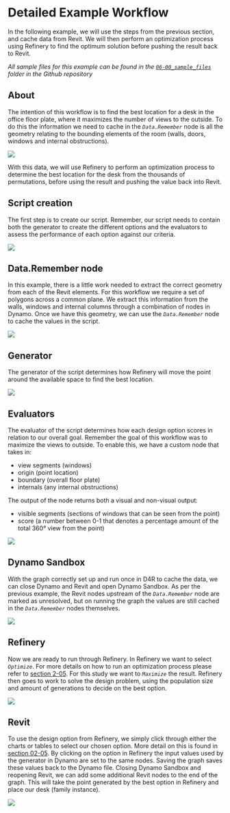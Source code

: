 # Detailed Example Workflow

In the following example, we will use the steps from the previous section, and cache data from Revit. We will then perform an optimization process using Refinery to find the optimum solution before pushing the result back to Revit.

_All sample files for this example can be found in the_ [_`06-00_sample_files`_](https://github.com/DynamoDS/RefineryPrimer/tree/master/06-using-revit-alongside-refinery/06-00_sample_files) _folder in the Github repository_

## About

The intention of this workflow is to find the best location for a desk in the office floor plate, where it maximizes the number of views to the outside. To do this the information we need to cache in the _`Data.Remember`_ node is all the geometry relating to the bounding elements of the room \(walls, doors, windows and internal obstructions\).

![](../../.gitbook/assets/detailex1%20%283%29.png)

With this data, we will use Refinery to perform an optimization process to determine the best location for the desk from the thousands of permutations, before using the result and pushing the value back into Revit.

## Script creation

The first step is to create our script. Remember, our script needs to contain both the generator to create the different options and the evaluators to assess the performance of each option against our criteria.

![](../../.gitbook/assets/detailex2%20%281%29.png)

## Data.Remember node

In this example, there is a little work needed to extract the correct geometry from each of the Revit elements. For this workflow we require a set of polygons across a common plane. We extract this information from the walls, windows and internal columns through a combination of nodes in Dynamo. Once we have this geometry, we can use the _`Data.Remember`_ node to cache the values in the script.

![](../../.gitbook/assets/detailex3.png)

## Generator

The generator of the script determines how Refinery will move the point around the available space to find the best location.

![](../../.gitbook/assets/detailex4.png)

## Evaluators

The evaluator of the script determines how each design option scores in relation to our overall goal. Remember the goal of this workflow was to maximize the views to outside. To enable this, we have a custom node that takes in:

* view segments \(windows\)
* origin \(point location\)
* boundary \(overall floor plate\)
* internals \(any internal obstructions\)

The output of the node returns both a visual and non-visual output:

* visible segments \(sections of windows that can be seen from the point\)
* score \(a number between 0-1 that denotes a percentage amount of the total 360° view from the point\)

![](../../.gitbook/assets/detailex5%20%283%29.png)

## Dynamo Sandbox

With the graph correctly set up and run once in D4R to cache the data, we can close Dynamo and Revit and open Dynamo Sandbox. As per the previous example, the Revit nodes upstream of the _`Data.Remember`_ node are marked as unresolved, but on running the graph the values are still cached in the _`Data.Remember`_ nodes themselves.

![](../../.gitbook/assets/detailex6%20%282%29.png)

## Refinery

Now we are ready to run through Refinery. In Refinery we want to select _`Optimize`_. For more details on how to run an optimization process please refer to [section 2-05](https://github.com/martinstacey/RefineryPrimer/tree/618a1baff6731c0ec166ccc9f94c1d578a87eeae/2-getting-started/2-05_refinery-processes.md). For this study we want to _`Maximize`_ the result. Refinery then goes to work to solve the design problem, using the population size and amount of generations to decide on the best option.

![](../../.gitbook/assets/detailex7%20%283%29.png)

## Revit

To use the design option from Refinery, we simply click through either the charts or tables to select our chosen option. More detail on this is found in [section 02-05](https://github.com/martinstacey/RefineryPrimer/tree/618a1baff6731c0ec166ccc9f94c1d578a87eeae/02-getting-started/02-05_viewing-refinery-results.md). By clicking on the option in Refinery the input values used by the generator in Dynamo are set to the same nodes. Saving the graph saves these values back to the Dynamo file. Closing Dynamo Sandbox and reopening Revit, we can add some additional Revit nodes to the end of the graph. This will take the point generated by the best option in Refinery and place our desk \(family instance\).

![](../../.gitbook/assets/detailex8.png)

